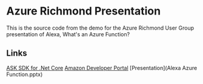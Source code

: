 # Azure Richmond Presentation

This is the source code from the demo for the Azure Richmond User Group presentation of Alexa, What's an Azure Function?

## Links

[ASK SDK for .Net Core](https://github.com/captechconsulting/alexa-skills-kit-sdk-for-dot-net)
[Amazon Developer Portal](https://developer.amazon.com)
[Presentation](Alexa Azure Function.pptx)